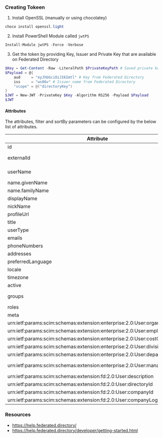 ﻿


### Creating Tokeen

1. Install OpenSSL (manually or using chocolatey)

```powershell
choco install openssl.light
```


2. Install PowerShell Module called `jwtPS`

```powershell
Install-Module jwtPS -Force -Verbose
```

3. Get the token by providing Key, Issuer and Private Key that are available on Federated Directory

```powershell
$Key = Get-Content -Raw -LiteralPath $PrivateKeyPath # Saved private key from Federated Directory
$Payload = @{
    aud     = "eyJhbGciOiJI6Imtl" # Key from Federated Directory
    iss     = "ws06v" # Issuer name from Federated Directory
    "scope" = @("directoryKey")
}
$JWT = New-JWT -PrivateKey $Key -Algorithm RS256 -Payload $Payload
$JWT
```

#### Attributes

The attributes, filter and sortBy parameters can be configured by the below list of attributes.

| Attribute                                                                 | Filter operator         |
| ------------------------------------------------------------------------- | ----------------------- |
| id                                                                        | eq                      |
| externalId                                                                | co (admin only)         |
| userName                                                                  | co (admin only)         |
| name.givenName                                                            |                         |
| name.familyName                                                           |                         |
| displayName                                                               | co                      |
| nickName                                                                  |                         |
| profileUrl                                                                |                         |
| title                                                                     | co                      |
| userType                                                                  |                         |
| emails                                                                    |                         |
| phoneNumbers                                                              |                         |
| addresses                                                                 |                         |
| preferredLanguage                                                         |                         |
| locale                                                                    |                         |
| timezone                                                                  |                         |
| active                                                                    |                         |
| groups                                                                    | eq (group members only) |
| roles                                                                     |                         |
| meta                                                                      |                         |
| urn:ietf:params:scim:schemas:extension:enterprise:2.0:User:organization   |                         |
| urn:ietf:params:scim:schemas:extension:enterprise:2.0:User:employeeNumber |                         |
| urn:ietf:params:scim:schemas:extension:enterprise:2.0:User:costCenter     |                         |
| urn:ietf:params:scim:schemas:extension:enterprise:2.0:User:division       | co                      |
| urn:ietf:params:scim:schemas:extension:enterprise:2.0:User:department     | co                      |
| urn:ietf:params:scim:schemas:extension:enterprise:2.0:User:manager        | eq (use manager.value)  |
| urn:ietf:params:scim:schemas:extension:fd:2.0:User:description            |                         |
| urn:ietf:params:scim:schemas:extension:fd:2.0:User:directoryId            | eq                      |
| urn:ietf:params:scim:schemas:extension:fd:2.0:User:companyId              | eq                      |
| urn:ietf:params:scim:schemas:extension:fd:2.0:User:companyLogos           |                         |


### Resources

- https://help.federated.directory/
- https://help.federated.directory/developer/getting-started.html